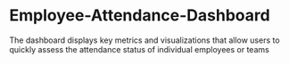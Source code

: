 # Employee-Attendance-Dashboard
The dashboard displays key metrics and visualizations that allow users to quickly assess the attendance status of individual employees or teams
